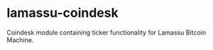 lamassu-coindesk
================

Coindesk module containing ticker functionality for Lamassu Bitcoin Machine. 
